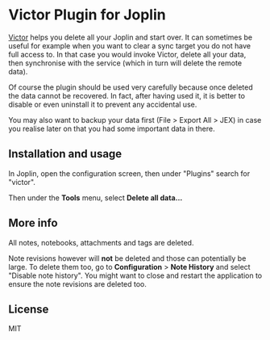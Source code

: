 # Victor Plugin for Joplin

[Victor](https://www.youtube.com/watch?v=QE6eiPD2z-Y) helps you delete all your Joplin and start over. It can sometimes be useful for example when you want to clear a sync target you do not have full access to. In that case you would invoke Victor, delete all your data, then synchronise with the service (which in turn will delete the remote data).

Of course the plugin should be used very carefully because once deleted the data cannot be recovered. In fact, after having used it, it is better to disable or even uninstall it to prevent any accidental use.

You may also want to backup your data first (File > Export All > JEX) in case you realise later on that you had some important data in there.

## Installation and usage

In Joplin, open the configuration screen, then under "Plugins" search for "victor".

Then under the **Tools** menu, select **Delete all data...**

## More info

All notes, notebooks, attachments and tags are deleted.

Note revisions however will **not** be deleted and those can potentially be large. To delete them too, go to **Configuration** > **Note History** and select "Disable note history". You might want to close and restart the application to ensure the note revisions are deleted too.

## License

MIT
